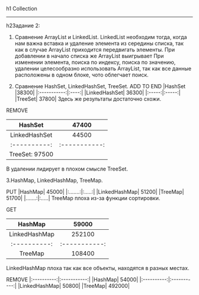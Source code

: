 h1 Collection
_________________________
h2Задание 2:

1. Сравнение ArrayList и LinkedList.
LinkedList необходим тогда, когда нам важна вставка и удаление элемента из середины списка, так как в случае ArrayList приходится передвигать элементы. 
При добавлении в начало списка же ArrayList выигрывает
При изменении элемента, поиска по индексу, поиска по значению, удалении целесообразно использовать ArrayList, так как все данные расположены в одном блоке, чото облегчает поиск.

2. Сравнение HashSet, LinkedHashSet, TreeSet.
ADD TO END
|HashSet |38300|
|:-----------:|:----:|
|LinkedHashSet| 36300|
|:-----:|:-----:|
|TreeSet| 37800|
Здесь же результаты достаточно схожи.

REMOVE

|HashSet| 47400|
|:------------:|:-----------:|
|LinkedHashSet| 44500|
|:----------:|:-----------:|
|TreeSet: 97500|

В удалении лидирует в плохом смысле TreeSet.

3.HashMap, LinkedHashMap, TreeMap.

PUT
|HashMap| 45000|
|:.......:|:.....:|
|LinkedHashMap| 51200|
|TreeMap| 51700|
|.......:|:.....|
TreeMap плоха из-за функции сортировки.

GET

|HashMap| 59000|
|:----------:|:-----------:|
|LinkedHashMap| 252100|
|:----------:|:-----------:|
|TreeMap| 108400|

LinkedHashMap плоха так как все объекты, находятся в разных местах.

REMOVE
|:----------:|:-----------:|
|HashMap| 54000|
|:----------:|:-----------:|
|LinkedHashMap| 50800|
|TreeMap| 492000|



